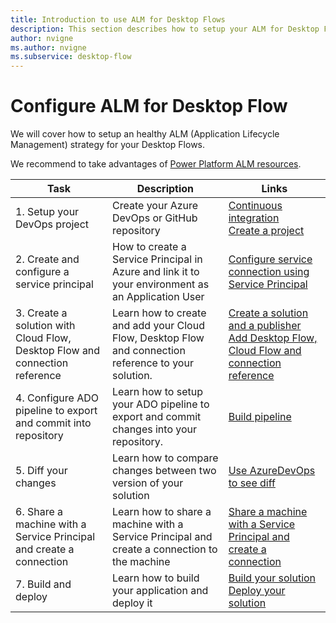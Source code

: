 ```yaml
---
title: Introduction to use ALM for Desktop Flows
description: This section describes how to setup your ALM for Desktop Flows.
author: nvigne
ms.author: nvigne
ms.subservice: desktop-flow
---
```


# Configure ALM for Desktop Flow
We will cover how to setup an healthy ALM (Application Lifecycle Management) strategy for your Desktop Flows.

We recommend to take advantages of [Power Platform ALM resources](/power-platform/alm/).


| Task  |  Description  | Links |
|-------|---------------|-------|
|1. Setup your DevOps project | Create your Azure DevOps or GitHub repository | [Continuous integration](/power-platform/alm/basics-alm#continuous-integration-and-deployment) <br> [Create a project](/azure/devops/pipelines/get-started/pipelines-sign-up#create-a-project) |
| 2. Create and configure a service principal | How to create a Service Principal in Azure and link it to your environment as an Application User | [Configure service connection using Service Principal](/power-platform/alm/devops-build-tools#configure-service-connections-using-a-service-principal)
| 3. Create a solution with Cloud Flow, Desktop Flow and connection reference | Learn how to create and add your Cloud Flow, Desktop Flow and connection reference to your solution. | [Create a solution and a publisher](/power-platform/alm/solution-concepts-alm#solution-lifecycle) <br> [Add Desktop Flow, Cloud Flow and connection reference](./alm-solution.md)|
| 4. Configure ADO pipeline to export and commit into repository | Learn how to setup your ADO pipeline to export and commit changes into your repository. | [Build pipeline](/power-platform/alm/devops-build-tool-tasks#build-pipeline-export-solution-from-development)|
| 5. Diff your changes | Learn how to compare changes between two version of your solution | [Use AzureDevOps to see diff](./alm-diff.md) |
| 6. Share a machine with a Service Principal and create a connection | Learn how to share a machine with a Service Principal and create a connection to the machine | [Share a machine with a Service Principal and create a connection](./alm-connection.md)|
| 7. Build and deploy | Learn how to build your application and deploy it | [Build your solution](/power-platform/alm/devops-build-tool-tasks#build-pipeline-build-a-managed-solution) <br> [Deploy your solution](/power-platform/alm/devops-build-tool-tasks#release-pipeline-deploy-to-a-production-environment-prod)|